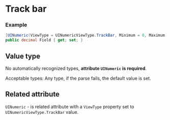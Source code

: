 # Track bar


### Example
```csharp
[UINumeric(ViewType = UINumericViewType.TrackBar, Minimum = 0, Maximum = 100)]
public decimal Field { get; set; }
```

## Value type

No automatically recognized types, **attribute `UINumeric` is required**.

Acceptable types: Any type, if the parse fails, the default value is set.

## Related attribute

`UINumeric` - is related attribute with a `ViewType` property set to `UINumericViewType.TrackBar` value.